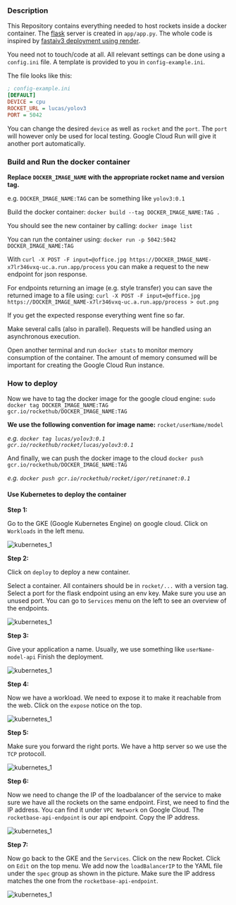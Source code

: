 ### Description
This Repository contains everything needed to host rockets inside a docker container. The [flask](http://flask.pocoo.org) server is created
in `app/app.py`. The whole code is inspired by [fastaiv3 deployment using render](https://github.com/render-examples/fastai-v3).

You need not to touch/code at all. All relevant settings can be done using a `config.ini` file. 
A template is provided to you in `config-example.ini`. 

The file looks like this:
``` ini
; config-example.ini
[DEFAULT]
DEVICE = cpu
ROCKET_URL = lucas/yolov3
PORT = 5042
```

You can change the desired `device` as well as `rocket` and the `port`. The `port` will however only be used for local
testing. Google Cloud Run will give it another port automatically.

### Build and Run the docker container

**Replace `DOCKER_IMAGE_NAME` with the appropriate rocket name and version tag.**

e.g. `DOCKER_IMAGE_NAME:TAG` can be something like `yolov3:0.1`


Build the docker container:
`docker build --tag DOCKER_IMAGE_NAME:TAG .`

You should see the new container by calling:
`docker image list`

You can run the container using:
`docker run -p 5042:5042 DOCKER_IMAGE_NAME:TAG`

With `curl -X POST -F input=@office.jpg https://DOCKER_IMAGE_NAME-x7lr346vxq-uc.a.run.app/process` you can make a request to the new endpoint for json response.

For endpoints returning an image (e.g. style transfer) you can save the returned image to a file using: `curl -X POST -F input=@office.jpg https://DOCKER_IMAGE_NAME-x7lr346vxq-uc.a.run.app/process > out.png`

If you get the expected response everything went fine so far.

Make several calls (also in parallel). Requests will be handled using an asynchronous execution.

Open another terminal and run `docker stats` to monitor memory consumption of the container.
The amount of memory consumed will be important for creating the Google Cloud Run instance.


### How to deploy

Now we have to tag the docker image for the google cloud engine:
`sudo docker tag DOCKER_IMAGE_NAME:TAG gcr.io/rockethub/DOCKER_IMAGE_NAME:TAG`

**We use the following convention for image name:** `rocket/userName/model`

*e.g. `docker tag lucas/yolov3:0.1 gcr.io/rockethub/rocket/lucas/yolov3:0.1`*

And finally, we can push the docker image to the cloud
`docker push gcr.io/rockethub/DOCKER_IMAGE_NAME:TAG`

*e.g. `docker push gcr.io/rockethub/rocket/igor/retinanet:0.1`*


#### Use Kubernetes to deploy the container

**Step 1:**

Go to the GKE (Google Kubernetes Engine) on google cloud. Click on `Workloads` in the left menu.

![kubernetes_1](images/kubernetes_1.png)

**Step 2:**

Click on `deploy` to deploy a new container.

Select a container. All containers should be in `rocket/...` with a version tag. 
Select a port for the flask endpoint using an env key. Make sure you use an unused port. You can go to `Services` menu on the left to see an overview of the endpoints.

![kubernetes_1](images/kubernetes_2.png)

**Step 3:**

Give your application a name. Usually, we use something like `userName-model-api`
Finish the deployment.

![kubernetes_1](images/kubernetes_3.png)

**Step 4:**

Now we have a workload. We need to expose it to make it reachable from the web. Click on the `expose` notice on the top.


![kubernetes_1](images/kubernetes_4.png)

**Step 5:**

Make sure you forward the right ports. We have a http server so we use the `TCP` protocoll.

![kubernetes_1](images/kubernetes_5.png)

**Step 6:**

Now we need to change the IP of the loadbalancer of the service to make sure we have all the rockets on the same endpoint.
First, we need to find the IP address. You can find it under `VPC Network` on Google Cloud. The `rocketbase-api-endpoint` is our api endpoint.
Copy the IP address.

![kubernetes_1](images/kubernetes_6.png)

**Step 7:**

Now go back to the GKE and the `Services`. Click on the new Rocket. Click on `Edit` on the top menu.
We add now the `loadBalancerIP` to the YAML file under the `spec` group as shown in the picture. Make sure
the IP address matches the one from the `rocketbase-api-endpoint`.

![kubernetes_1](images/kubernetes_7.png)


